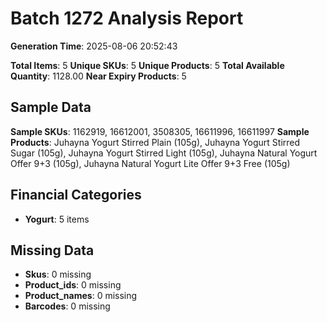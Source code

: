 # Batch 1272 Analysis Report

**Generation Time**: 2025-08-06 20:52:43

**Total Items**: 5
**Unique SKUs**: 5
**Unique Products**: 5
**Total Available Quantity**: 1128.00
**Near Expiry Products**: 5

## Sample Data
**Sample SKUs**: 1162919, 16612001, 3508305, 16611996, 16611997
**Sample Products**: Juhayna Yogurt Stirred Plain (105g), Juhayna Yogurt Stirred Sugar (105g), Juhayna Yogurt Stirred Light (105g), Juhayna Natural Yogurt Offer 9+3 (105g), Juhayna Natural Yogurt Lite Offer 9+3 Free (105g)

## Financial Categories
- **Yogurt**: 5 items

## Missing Data
- **Skus**: 0 missing
- **Product_ids**: 0 missing
- **Product_names**: 0 missing
- **Barcodes**: 0 missing
